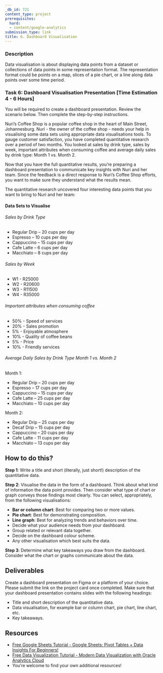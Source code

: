 ```yaml
---
_db_id: 721
content_type: project
prerequisites:
  hard:
  - content/google-analytics
submission_type: link
title: 6. Dashboard Visualisation
---
```


### Description
Data visualisation is about displaying data points from a dataset or collections of data points in some representation format. The representation format could be points on a map, slices of a pie chart, or a line along data points over some time period. 

### Task 6: Dashboard Visualisation Presentation [Time Estimation 4 - 6 Hours]
You will be required to create a dashboard presentation. Review the scenario below. Then complete the step-by-step instructions. 

Nuri’s Coffee Shop is a popular coffee shop in the heart of Main Street, Johannesburg. Nuri - the owner of the coffee shop - needs your help in visualising some data sets using appropriate data visualisations tools. To gauge customer satisfaction, you have completed quantitative research over a period of two months. You looked at sales by drink type, sales by week, important attributes when consuming coffee and average daily sales by drink type: Month 1 vs. Month 2. 

Now that you have the full quantitative results, you’re preparing a dashboard presentation to communicate key insights with Nuri and her team. Since the feedback is a direct response to Nuri’s Coffee Shop efforts, you want to make sure they understand what the results mean.

The quantitative research uncovered four interesting data points that you want to bring to Nuri and her team:

#### Data Sets to Visualise

###### Sales by Drink Type
- Regular Drip – 20 cups per day
- Espresso – 10 cups per day
- Cappuccino – 15 cups per day
- Cafe Latte – 6 cups per day
- Macchiato – 8 cups per day

###### Sales by Week
- W1 - R25000
- W2 - R20600
- W3 - R11500
- W4 - R35000

###### Important attributes when consuming coffee
- 50% - Speed of services
- 20% - Sales promotion
- 5% - Enjoyable atmosphere
- 10% - Quality of coffee beans
- 5% - Price
- 10% - Friendly services

###### Average Daily Sales by Drink Type Month 1 vs. Month 2
Month 1:
- Regular Drip – 20 cups per day
- Espresso – 17 cups per day
- Cappuccino – 15 cups per day
- Cafe Latte – 25 cups per day
- Macchiato – 10 cups per day

Month 2:
- Regular Drip – 25 cups per day
- Decaf Drip – 15 cups per day
- Cappuccino – 20 cups per day
- Cafe Latte - 11 cups per day
- Macchiato – 13 cups per day

## How to do this?
**Step 1**: Write a title and short (literally, just short!) description of the quantitative data.

**Step 2**: Visualise the data in the form of a dashboard. Think about what kind of information the data point provides. Then consider what type of chart or graph conveys those findings most clearly. You can select, appropriately, from the following visualisations:
- **Bar or column chart**: Best for comparing two or more values.
- **Pie chart**: Best for demonstrating composition.
- **Line graph**: Best for analyzing trends and behaviors over time.
- Decide what your audience needs from your dashboard.
- Group related or relevant data together.
- Decide on the dashboard colour scheme.
- Any other visualisation which best suits the data.

**Step 3**: Determine what key takeaways you draw from the dashboard. Consider what the chart or graphs communicate about the data.

## Deliverables
Create a dashboard presentation on Figma or a platform of your choice. Please submit the link on the project card once completed. Make sure that your dashboard presentation contains slides with the following headings:
- Title and short description of the quantitative data.
- Data visualisation, for example bar or column chart, pie chart, line chart, etc.
- Key takeaways.

## Resources
- [Free Google Sheets Tutorial - Google Sheets: Pivot Tables + Data Insights For Beginners!](https://www.udemy.com/course/augmented-analytics/)
- [Free Data Visualization Tutorial - Modern Data Visualization with Oracle Analytics Cloud](https://www.udemy.com/course/google-sheets-pivot-tables-plus-data-insights-for-beginners/)
- You’re welcome to find your own additional resources! 
